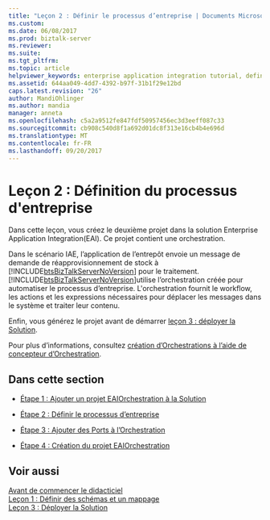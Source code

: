 ```yaml
---
title: "Leçon 2 : Définir le processus d’entreprise | Documents Microsoft"
ms.custom: 
ms.date: 06/08/2017
ms.prod: biztalk-server
ms.reviewer: 
ms.suite: 
ms.tgt_pltfrm: 
ms.topic: article
helpviewer_keywords: enterprise application integration tutorial, defining business processes
ms.assetid: 644aa049-4dd7-4392-b97f-31b1f29e12bd
caps.latest.revision: "26"
author: MandiOhlinger
ms.author: mandia
manager: anneta
ms.openlocfilehash: c5a2a9512fe847fdf50957456ec3d3eeff087c33
ms.sourcegitcommit: cb908c540d8f1a692d01dc8f313e16cb4b4e696d
ms.translationtype: MT
ms.contentlocale: fr-FR
ms.lasthandoff: 09/20/2017
---
```

# <a name="lesson-2-define-the-business-process"></a>Leçon 2 : Définition du processus d'entreprise
Dans cette leçon, vous créez le deuxième projet dans la solution Enterprise Application Integration(EAI). Ce projet contient une orchestration.  
  
 Dans le scénario IAE, l’application de l’entrepôt envoie un message de demande de réapprovisionnement de stock à [!INCLUDE[btsBizTalkServerNoVersion](../includes/btsbiztalkservernoversion-md.md)] pour le traitement. [!INCLUDE[btsBizTalkServerNoVersion](../includes/btsbiztalkservernoversion-md.md)]utilise l’orchestration créée pour automatiser le processus d’entreprise. L'orchestration fournit le workflow, les actions et les expressions nécessaires pour déplacer les messages dans le système et traiter leur contenu.  
  
 Enfin, vous générez le projet avant de démarrer [leçon 3 : déployer la Solution](../core/lesson-3-deploy-the-solution.md).  
  
 Pour plus d’informations, consultez [création d’Orchestrations à l’aide de concepteur d’Orchestration](../core/creating-orchestrations-using-orchestration-designer.md).  
  
## <a name="in-this-section"></a>Dans cette section  
  
-   [Étape 1 : Ajouter un projet EAIOrchestration à la Solution](../core/step-1-add-eaiorchestration-project-to-the-solution.md)  
  
-   [Étape 2 : Définir le processus d’entreprise](../core/step-2-define-the-business-process.md)  
  
-   [Étape 3 : Ajouter des Ports à l’Orchestration](../core/step-3-add-ports-to-the-orchestration.md)  
  
-   [Étape 4 : Création du projet EAIOrchestration](../core/step-4-build-the-eaiorchestration-project.md)  
  
## <a name="see-also"></a>Voir aussi  
 [Avant de commencer le didacticiel](../core/before-you-begin-the-tutorial.md)   
 [Leçon 1 : Définir des schémas et un mappage](../core/lesson-1-define-schemas-and-a-map.md)   
 [Leçon 3 : Déployer la Solution](../core/lesson-3-deploy-the-solution.md)